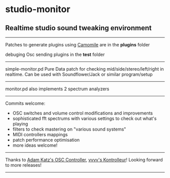 # studio-monitor
 Realtime studio sound tweaking environment
---

---
Patches to generate plugins using [Camomile](https://github.com/pierreguillot/Camomile) are in the **plugins** folder

debuging Osc sending plugins in the **test** folder


---

simple-monitor.pd Pure Data patch for checking mid/side/stereo/left/right in realtime. Can be used with Soundflower/Jack or similar program/setup

---

monitor.pd also implements 2 spectrum analyzers

---

Commits welcome:
- OSC switches and volume control modifications and improvements
- sophisticated fft spectrums with various settings to check out what's playing
- filters to check mastering on "various sound systems"
- MIDI controllers mappings
- patch performance optimisation
- more ideas welcome!

---

Thanks to [Adam Katz's OSC Controller](https://play.google.com/store/apps/details?id=com.ffsmultimedia.osccontroller&hl=en_GB), [vvvv's Kontrolleur](https://github.com/vvvv/Kontrolleur)! Looking forward to more releases!

---
